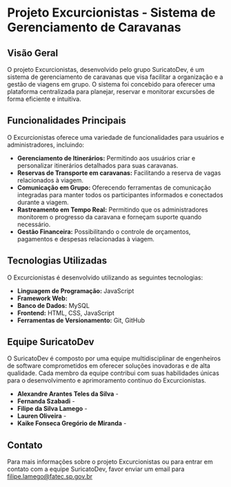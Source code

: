 # Projeto Excurcionistas - Sistema de Gerenciamento de Caravanas

## Visão Geral
O projeto Excurcionistas, desenvolvido pelo grupo SuricatoDev, é um sistema de gerenciamento de caravanas que visa facilitar a organização e a gestão de viagens em grupo. O sistema foi concebido para oferecer uma plataforma centralizada para planejar, reservar e monitorar excursões de forma eficiente e intuitiva.

## Funcionalidades Principais
O Excurcionistas oferece uma variedade de funcionalidades para usuários e administradores, incluindo:
- **Gerenciamento de Itinerários:** Permitindo aos usuários criar e personalizar itinerários detalhados para suas caravanas.
- **Reservas de Transporte em caravanas:** Facilitando a reserva de vagas relacionados à viagem.
- **Comunicação em Grupo:** Oferecendo ferramentas de comunicação integradas para manter todos os participantes informados e conectados durante a viagem.
- **Rastreamento em Tempo Real:** Permitindo que os administradores monitorem o progresso da caravana e forneçam suporte quando necessário.
- **Gestão Financeira:** Possibilitando o controle de orçamentos, pagamentos e despesas relacionadas à viagem.

## Tecnologias Utilizadas
O Excurcionistas é desenvolvido utilizando as seguintes tecnologias:
- **Linguagem de Programação:** JavaScript
- **Framework Web:** 
- **Banco de Dados:** MySQL
- **Frontend:** HTML, CSS, JavaScript
- **Ferramentas de Versionamento:** Git, GitHub

## Equipe SuricatoDev
O SuricatoDev é composto por uma equipe multidisciplinar de engenheiros de software comprometidos em oferecer soluções inovadoras e de alta qualidade. Cada membro da equipe contribui com suas habilidades únicas para o desenvolvimento e aprimoramento contínuo do Excurcionistas.

- **Alexandre Arantes Teles da Silva** - 
- **Fernanda Szabadi** - 
- **Filipe da Silva Lamego** - 
- **Lauren Oliveira** - 
- **Kaike Fonseca Gregório de Miranda** - 

## Contato
Para mais informações sobre o projeto Excurcionistas ou para entrar em contato com a equipe SuricatoDev, favor enviar um email para filipe.lamego@fatec.sp.gov.br
